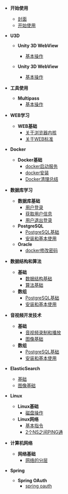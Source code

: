 <!-- docs/_sidebar.md -->

- **开始使用**

    - [封面](/)
    - [开始使用](guide.md)

- **U3D**

    - **Unity 3D WebView**
        - [基本操作](_15_U3D/_15_基本使用.md "基本使用")

    - **Unity 3D WebView**
        - [基本操作](_15_U3D/_15_基本使用.md "基本使用")    
  
- **工具使用**

    - **Multipass**
        - [基本操作](_8_Multipass/_8_1_Multipass_基本操作.md "基本操作")
    
- **WEB学习**

    - **WEB基础**
        - [关于浏览器内核](_1_web/_1_1_基础/_1_1_1_关于浏览器内核.md "关于浏览器内核")
        - [关于WEB标准](_1_web/_1_1_基础/_1_1_2_关于WEB标准.md "关于WEB标准")

- **Docker**

    - **Docker基础**
        - [docker启动服务](_4_docker/_4_1_docker基础/_4_1_0_docker启动服务.md "docker启动服务")
        - [docker安装](_4_docker/_4_1_docker基础/_4_1_0_docker安装.md "docker安装")  
        - [Docker清理总结](_4_docker/_4_1_docker基础/_4_1_2_Docker清理总结.md "Docker清理总结")

- **数据库学习**

    - **数据库基础**
        - [用户登录](dc2/_账号相关/登录.md "用户登录")
        - [获取用户信息](dc2/_账号相关/获取用户信息.md "获取用户信息")
        - [用户退出登录](dc2/_账号相关/退出登录.md "退出登录")
    - **PostgreSQL**
        - [PostgreSQL基础](_3_database/_3_3_postgresql/_3_3_1_PostgreSQL基础.md "PostgreSQL基础")
        - [安装和基本使用](_3_database/_3_3_postgresql/_3_3_2_安装和基本使用.md "安装和基本使用")
    - **Oracle**
      - [docker修改密码](_3_database/_3_4_oracle/1_docker修改密码.md "docker修改密码")

- **数据结构和算法**

    - **基础**
        - [数据结构基础](_6_数据结构和算法/_1_基础/数据结构基础.md "数据结构基础") 
        - [算法基础](_6_数据结构和算法/_1_基础/算法基础.md "算法基础")
    - **数组**
        - [PostgreSQL基础](_3_database/_3_3_postgresql/_3_3_1_PostgreSQL基础.md "PostgreSQL基础")
        - [安装和基本使用](_3_database/_3_3_postgresql/_3_3_2_安装和基本使用.md "安装和基本使用")

- **音视频开发技术**

    - **基础**
        - [音视频录制和播放](_7_音视频开发技术/_7_1_音视频基础/_7_1_1_音视频录制和播放.md "音视频录制和播放")
        - [图像基础](_7_音视频开发技术/_7_1_音视频基础/_7_1_2_图像基础.md "图像基础")
    - **数组**
        - [PostgreSQL基础](_3_database/_3_3_postgresql/_3_3_1_PostgreSQL基础.md "PostgreSQL基础")
        - [安装和基本使用](_3_database/_3_3_postgresql/_3_3_2_安装和基本使用.md "安装和基本使用")

- **ElasticSearch**
  - [基础](_9_ElasticSearch/_9_1_ES基础.md "ES基础")
  - [图像基础](_7_音视频开发技术/_7_1_音视频基础/_7_1_2_图像基础.md "图像基础")

- **Linux**

    - **Linux基础**
        - [磁盘操作](_10_Linux/_10_1_Linux基础/_10_1_1_磁盘操作.md "磁盘操作") 
    - **Linux网络**
        - [基本指令](_10_Linux/_10_2_Linux网络/_10_2_1_基本指令.md "基本指令") 
        - [2个NS之间PING通](_10_Linux/_10_2_Linux网络/_10_2_2_2个NS之间PING通.md "2个NS之间PING通")

- **计算机网络**

    - **网络基础**
        - [网络的分层](_11_network/11_1_网络的分层.md "网络的分层")

- **Spring**

    - **Spring OAuth**
        - [spring oauth](_12_spring/_12_1_Spring_oauth/12_1_spring_oauth.md "Spring OAuth")
